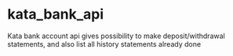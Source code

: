 # kata_bank_api
Kata bank account api gives possibility to make deposit/withdrawal statements, and also list all history statements already done
